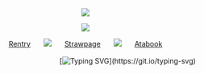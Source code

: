 ⠀<div align="center">


![](https://komarev.com/ghpvc/?username=broccolights&color=ff1aa6&style=plastic&label=Dummies)


![](https://files.catbox.moe/6puor7.gif)

[Rentry](https://rentry.co/Plecake)ㅤㅤ![](https://files.catbox.moe/qhoo8d.gif)ㅤㅤ[Strawpage](https://medangel.straw.page/)ㅤㅤ![](https://files.catbox.moe/qhoo8d.gif)ㅤㅤ[Atabook](https://greed.atabook.org/)

ㅤㅤㅤㅤㅤㅤㅤㅤㅤㅤㅤㅤㅤ[![Typing SVG](https://readme-typing-svg.demolab.com?font=Noto+Serif+Ahom&size=16&duration=6100&pause=10&color=FF1AA6&width=435&lines=sign+my+strawpage%E2%A0%80%26%E2%A0%80atabook%E2%A0%80!)](https://git.io/typing-svg)

